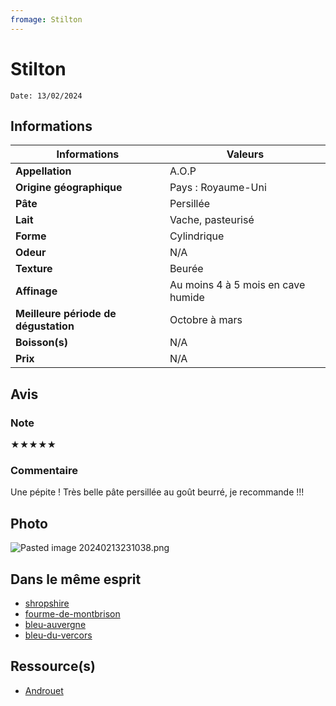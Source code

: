 ```yaml
---
fromage: Stilton
---
```

# Stilton
```
Date: 13/02/2024
```
## Informations

| Informations | Valeurs |
| ---- | ---- |
| **Appellation** | A.O.P |
| **Origine géographique** | Pays : Royaume-Uni   |
| **Pâte** | Persillée |
| **Lait** | Vache, pasteurisé |
| **Forme** | Cylindrique |
| **Odeur** | N/A |
| **Texture** | Beurée |
| **Affinage** | Au moins 4 à 5 mois en cave humide |
| **Meilleure période de dégustation** | Octobre à mars |
| **Boisson(s)** | N/A |
| **Prix** | N/A |

## Avis
### Note
★★★★★
### Commentaire
Une pépite ! Très belle pâte persillée au goût beurré, je recommande !!!

## Photo
![Pasted image 20240213231038.png](./M%C3%A9dias/Pasted%20image%2020240213231038.png)

## Dans le même esprit
* [shropshire](./shropshire.md)
* [fourme-de-montbrison](./fourme-de-montbrison.md)
* [bleu-auvergne](./bleu-auvergne.md)
* [bleu-du-vercors](./bleu-du-vercors.md)

## Ressource(s)
* [Androuet](https://androuet.com/stilton-cheese-171.html)